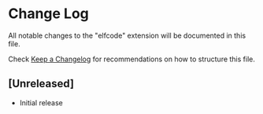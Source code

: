 # Change Log
All notable changes to the "elfcode" extension will be documented in this file.

Check [Keep a Changelog](http://keepachangelog.com/) for recommendations on how to structure this file.

## [Unreleased]
- Initial release